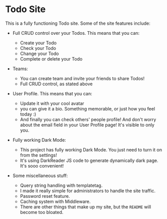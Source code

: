 # Todo Site
This is a fully functioning Todo site. Some of the site features include:
* Full CRUD control over your Todos. This means that you can:
  * Create your Todo
  * Check your Todo
  * Change your Todo
  * Complete or delete your Todo

* Teams:
  * You can create team and invite your friends to share Todos!
  * Full CRUD control, as stated above
  
* User Profile. This means that you can:
  * Update it with your cool avatar
  * you can give it a bio. Something memorable, or just how you feel today :)
  * And finally you can check others' people profile! And don't worry about the email field in your User Profile page! It's visible to only you.

* Fully working Dark Mode:
  * This project has fully working Dark Mode. You just need to turn it on from the settings!
  * It's using DarkReader JS code to generate dynamically dark page. It's sooo convenient!

* Some miscellaneous stuff:
  * Query string handling with templatetag.
  * I made it really simple for administrators to handle the site traffic.
  * Password reset feature.
  * Caching system with Middleware.
  * There are other things that make up my site, but the ```README``` will become too bloated.
